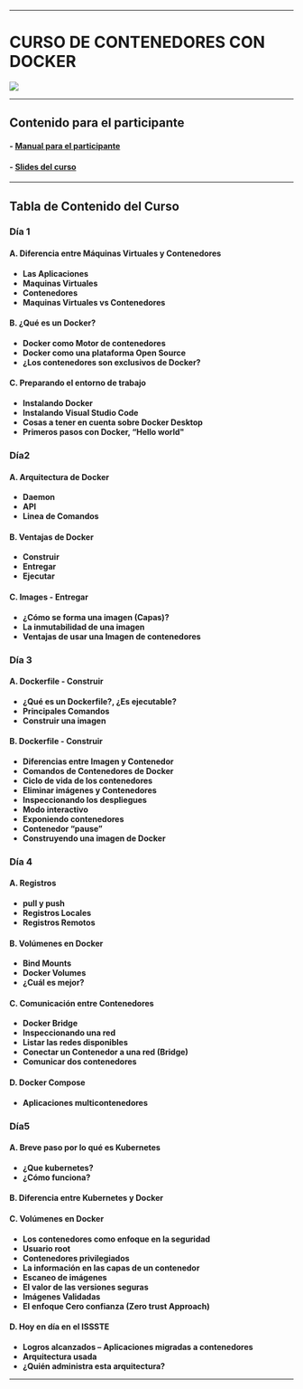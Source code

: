 ------------
# CURSO DE CONTENEDORES CON DOCKER

![](https://www.docker.com/wp-content/uploads/2022/03/horizontal-logo-monochromatic-white.png)

------------

## Contenido para el participante
#### - [Manual para el participante](https://docs.google.com/document/d/1nyzjCzg5vTN08p_gtR_6MviqHuIss-xM/edit?usp=sharing&ouid=103859002972110344283&rtpof=true&sd=true "EL manual para el participante")
#### - [Slides del curso](https://docs.google.com/presentation/d/1VylmSUChDqxTMC_A-JK-Ckg3pWCoFNRj/edit?usp=sharing&ouid=103859002972110344283&rtpof=true&sd=true "Las slides del curso")

------------

## Tabla de Contenido del Curso
### Día 1
#### A. Diferencia entre Máquinas Virtuales y Contenedores
- **Las Aplicaciones** 
- **Maquinas Virtuales**
- **Contenedores**
- **Maquinas Virtuales vs Contenedores**

#### B. ¿Qué es un Docker?
- **Docker como Motor de contenedores**
- **Docker como una plataforma Open Source**
- **¿Los contenedores son exclusivos de Docker?**

#### C. Preparando el entorno de trabajo
- **Instalando Docker**
- **Instalando Visual Studio Code**
- **Cosas a tener en cuenta sobre Docker Desktop**
- **Primeros pasos con Docker, “Hello world"**

### Día2
#### A. Arquitectura de Docker
- **Daemon**
- **API**
- **Linea de Comandos**

#### B. Ventajas de Docker
- **Construir**
- **Entregar**
- **Ejecutar**

#### C. Images - Entregar
- **¿Cómo se forma una imagen (Capas)?**
- **La inmutabilidad de una imagen**
- **Ventajas de usar una Imagen de contenedores**

### Día 3
#### A. Dockerfile - Construir
- **¿Qué es un Dockerfile?, ¿Es ejecutable?**
- **Principales Comandos**
- **Construir una imagen**

#### B. Dockerfile - Construir
- **Diferencias entre Imagen y Contenedor**
- **Comandos de Contenedores de Docker**
- **Ciclo de vida de los contenedores**
- **Eliminar imágenes y Contenedores**
- **Inspeccionando los despliegues**
- **Modo interactivo**
- **Exponiendo contenedores**
- **Contenedor “pause”**
- **Construyendo una imagen de Docker**

### Día 4 
#### A. Registros
- **pull y push**
- **Registros Locales**
- **Registros Remotos**

#### B. Volúmenes en Docker
- **Bind Mounts**
- **Docker Volumes**
- **¿Cuál es mejor?**

#### C. Comunicación entre Contenedores
- **Docker Bridge**
- **Inspeccionando una red**
- **Listar las redes disponibles**
- **Conectar un Contenedor a una red (Bridge)**
- **Comunicar dos contenedores**

#### D. Docker Compose
- **Aplicaciones multicontenedores**

### Día5
#### A. Breve paso por lo qué es Kubernetes
- **¿Que kubernetes?**
- **¿Cómo funciona?**

#### B. Diferencia entre Kubernetes y Docker

#### C. Volúmenes en Docker
- **Los contenedores como enfoque en la seguridad**
- **Usuario root**
- **Contenedores privilegiados**
- **La información en las capas de un contenedor**
- **Escaneo de imágenes**
- **El valor de las versiones seguras**
- **Imágenes Validadas**
- **El enfoque Cero confianza (Zero trust Approach)**

#### D. Hoy en día en el ISSSTE
- **Logros alcanzados – Aplicaciones migradas a contenedores**
- **Arquitectura usada**
- **¿Quién administra esta arquitectura?**

------------
